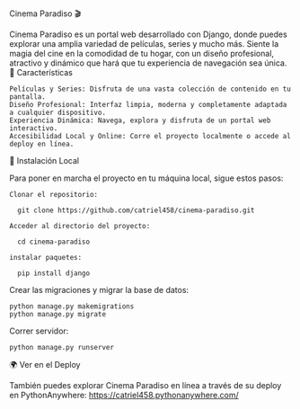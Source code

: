 Cinema Paradiso 🎬

Cinema Paradiso es un portal web desarrollado con Django, donde puedes explorar una amplia variedad de películas, series y mucho más. Siente la magia del cine en la comodidad de tu hogar, con un diseño profesional, atractivo y dinámico que hará que tu experiencia de navegación sea única.
🌟 Características

    Películas y Series: Disfruta de una vasta colección de contenido en tu pantalla.
    Diseño Profesional: Interfaz limpia, moderna y completamente adaptada a cualquier dispositivo.
    Experiencia Dinámica: Navega, explora y disfruta de un portal web interactivo.
    Accesibilidad Local y Online: Corre el proyecto localmente o accede al deploy en línea.

🔧 Instalación Local

Para poner en marcha el proyecto en tu máquina local, sigue estos pasos:

    Clonar el repositorio:
    
      git clone https://github.com/catriel458/cinema-paradiso.git

    Acceder al directorio del proyecto:
    
      cd cinema-paradiso

    instalar paquetes:

      pip install django
      
Crear las migraciones y migrar la base de datos:

    python manage.py makemigrations
    python manage.py migrate

Correr servidor:

    python manage.py runserver

🌍 Ver en el Deploy

También puedes explorar Cinema Paradiso en línea a través de su deploy en PythonAnywhere: https://catriel458.pythonanywhere.com/



    

